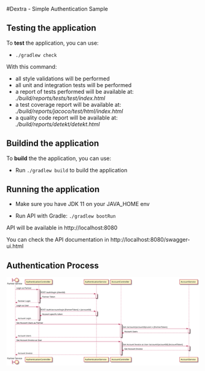 #Dextra - Simple Authentication Sample

## Testing the application

To **test** the application, you can use:

- ```./gradlew check```

With this command:
- all style validations will be performed
- all unit and integration tests will be performed
- a report of tests performed will be available at: *./build/reports/tests/test/index.html*
- a test coverage report will be available at: *./build/reports/jacoco/test/html/index.html*
- a quality code report will be available at: *./build/reports/detekt/detekt.html*

## Buildind the application

To **build** the the application, you can use:

- Run ```./gradlew build``` to build the application

## Running the application

- Make sure you have JDK 11 on your JAVA_HOME env

- Run API with Gradle: ```./gradlew bootRun ```

API will be available in http://localhost:8080

You can check the API documentation in http://localhost:8080/swagger-ui.html

## Authentication Process

![](images/authDiagram.svg)